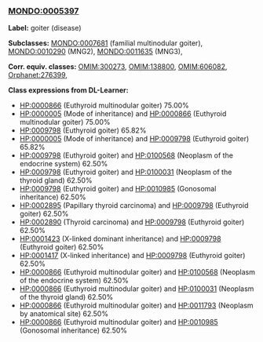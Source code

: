 
### [MONDO:0005397](http://purl.obolibrary.org/obo/MONDO_0005397)
**Label:** goiter (disease)

**Subclasses:** [MONDO:0007681](http://purl.obolibrary.org/obo/MONDO_0007681) (familial multinodular goiter), [MONDO:0010290](http://purl.obolibrary.org/obo/MONDO_0010290) (MNG2), [MONDO:0011635](http://purl.obolibrary.org/obo/MONDO_0011635) (MNG3), 

**Corr. equiv. classes:** [OMIM:300273](http://purl.obolibrary.org/obo/OMIM_300273), [OMIM:138800](http://purl.obolibrary.org/obo/OMIM_138800), [OMIM:606082](http://purl.obolibrary.org/obo/OMIM_606082), [Orphanet:276399](http://www.orpha.net/ORDO/Orphanet_276399), 

**Class expressions from DL-Learner:**

- [HP:0000866](http://purl.obolibrary.org/obo/HP_0000866) (Euthyroid multinodular goiter) 75.00%
- [HP:0000005](http://purl.obolibrary.org/obo/HP_0000005) (Mode of inheritance) and [HP:0000866](http://purl.obolibrary.org/obo/HP_0000866) (Euthyroid multinodular goiter) 75.00%
- [HP:0009798](http://purl.obolibrary.org/obo/HP_0009798) (Euthyroid goiter) 65.82%
- [HP:0000005](http://purl.obolibrary.org/obo/HP_0000005) (Mode of inheritance) and [HP:0009798](http://purl.obolibrary.org/obo/HP_0009798) (Euthyroid goiter) 65.82%
- [HP:0009798](http://purl.obolibrary.org/obo/HP_0009798) (Euthyroid goiter) and [HP:0100568](http://purl.obolibrary.org/obo/HP_0100568) (Neoplasm of the endocrine system) 62.50%
- [HP:0009798](http://purl.obolibrary.org/obo/HP_0009798) (Euthyroid goiter) and [HP:0100031](http://purl.obolibrary.org/obo/HP_0100031) (Neoplasm of the thyroid gland) 62.50%
- [HP:0009798](http://purl.obolibrary.org/obo/HP_0009798) (Euthyroid goiter) and [HP:0010985](http://purl.obolibrary.org/obo/HP_0010985) (Gonosomal inheritance) 62.50%
- [HP:0002895](http://purl.obolibrary.org/obo/HP_0002895) (Papillary thyroid carcinoma) and [HP:0009798](http://purl.obolibrary.org/obo/HP_0009798) (Euthyroid goiter) 62.50%
- [HP:0002890](http://purl.obolibrary.org/obo/HP_0002890) (Thyroid carcinoma) and [HP:0009798](http://purl.obolibrary.org/obo/HP_0009798) (Euthyroid goiter) 62.50%
- [HP:0001423](http://purl.obolibrary.org/obo/HP_0001423) (X-linked dominant inheritance) and [HP:0009798](http://purl.obolibrary.org/obo/HP_0009798) (Euthyroid goiter) 62.50%
- [HP:0001417](http://purl.obolibrary.org/obo/HP_0001417) (X-linked inheritance) and [HP:0009798](http://purl.obolibrary.org/obo/HP_0009798) (Euthyroid goiter) 62.50%
- [HP:0000866](http://purl.obolibrary.org/obo/HP_0000866) (Euthyroid multinodular goiter) and [HP:0100568](http://purl.obolibrary.org/obo/HP_0100568) (Neoplasm of the endocrine system) 62.50%
- [HP:0000866](http://purl.obolibrary.org/obo/HP_0000866) (Euthyroid multinodular goiter) and [HP:0100031](http://purl.obolibrary.org/obo/HP_0100031) (Neoplasm of the thyroid gland) 62.50%
- [HP:0000866](http://purl.obolibrary.org/obo/HP_0000866) (Euthyroid multinodular goiter) and [HP:0011793](http://purl.obolibrary.org/obo/HP_0011793) (Neoplasm by anatomical site) 62.50%
- [HP:0000866](http://purl.obolibrary.org/obo/HP_0000866) (Euthyroid multinodular goiter) and [HP:0010985](http://purl.obolibrary.org/obo/HP_0010985) (Gonosomal inheritance) 62.50%


